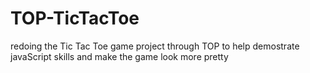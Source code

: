 # TOP-TicTacToe

redoing the Tic Tac Toe game project through TOP to help demostrate javaScript skills and make the game look more pretty
